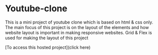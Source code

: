 # Youtube-clone
This is a mini project of youtube clone which is based on html & css only.
The main focus of this project is on the layout of the elements and how website layout is important in making responsive websites.
Grid & Flex is used for making the layout of this project

[To access this hosted project](click here)
